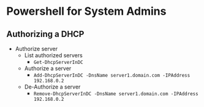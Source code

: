 Powershell for System Admins
============================================================

Authorizing a DHCP
------------------------------------------------------------

* Authorize server
  + List authorized servers
    - `Get-DhcpServerInDC`
  + Authorize a server
    - `Add-DhcpServerInDC -DnsName server1.domain.com -IPAddress 192.168.0.2`
  + De-Authorize a server
    - `Remove-DhcpServerInDC -DnsName server1.domain.com -IPAddress 192.168.0.2`
